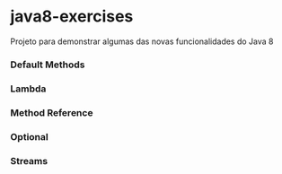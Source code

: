 # java8-exercises
Projeto para demonstrar algumas das novas funcionalidades do Java 8

### Default Methods

### Lambda

### Method Reference

### Optional

### Streams
